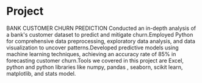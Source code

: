 # Project
BANK CUSTOMER CHURN PREDICTION
Conducted an in-depth analysis of a bank's customer dataset to predict and mitigate churn.Employed Python for comprehensive data preprocessing, exploratory data analysis, and data visualization to uncover patterns.Developed predictive models using machine learning techniques, achieving an accuracy rate of 85% in forecasting customer churn.Tools we covered in this project are Excel, python and python libraries like numpy, pandas , seaborn, scikit learn, matplotlib, and stats model.
